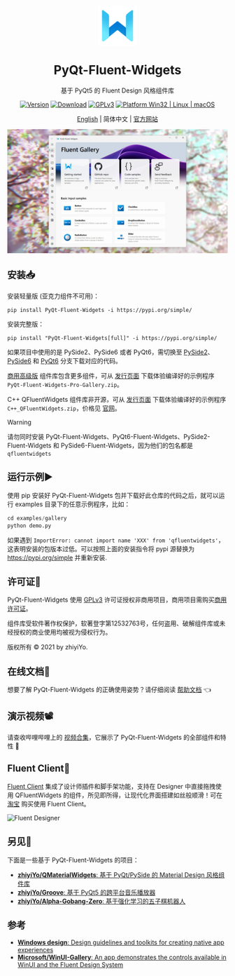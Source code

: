 <p align="center">
  <img width="18%" align="center" src="https://raw.githubusercontent.com/zhiyiYo/PyQt-Fluent-Widgets/master/docs/source/_static/logo.png" alt="logo">
</p>
  <h1 align="center">
  PyQt-Fluent-Widgets
</h1>
<p align="center">
  基于 PyQt5 的 Fluent Design 风格组件库
</p>


<div align="center">

[![Version](https://img.shields.io/pypi/v/pyqt-fluent-widgets?color=%2334D058&label=Version)](https://pypi.org/project/PyQt-Fluent-Widgets)
[![Download](https://static.pepy.tech/personalized-badge/pyqt-fluent-widgets?period=total&units=international_system&left_color=grey&right_color=brightgreen&left_text=Downloads)]()
[![GPLv3](https://img.shields.io/badge/License-GPLv3-blue?color=#4ec820)](LICENSE)
[![Platform Win32 | Linux | macOS](https://img.shields.io/badge/Platform-Win32%20|%20Linux%20|%20macOS-blue?color=#4ec820)]()

</div>

<p align="center">
<a href="../README.md">English</a> | 简体中文 | <a href="https://qfluentwidgets.com/">官方网站</a>
</p>

![Interface](https://raw.githubusercontent.com/zhiyiYo/PyQt-Fluent-Widgets/master/docs/source/_static/Interface.jpg)


## 安装📥
安装轻量版 (亚克力组件不可用)：
```shell
pip install PyQt-Fluent-Widgets -i https://pypi.org/simple/
```
安装完整版：
```shell
pip install "PyQt-Fluent-Widgets[full]" -i https://pypi.org/simple/
```

如果项目中使用的是 PySide2、PySide6 或者 PyQt6，需切换至 [PySide2](https://github.com/zhiyiYo/PyQt-Fluent-Widgets/tree/PySide2)、[PySide6](https://github.com/zhiyiYo/PyQt-Fluent-Widgets/tree/PySide6) 和 [PyQt6](https://github.com/zhiyiYo/PyQt-Fluent-Widgets/tree/PyQt6) 分支下载对应的代码。

[商用高级版](https://qfluentwidgets.com/zh/pages/pro) 组件库包含更多组件，可从 [发行页面](https://github.com/zhiyiYo/PyQt-Fluent-Widgets/releases) 下载体验编译好的示例程序 `PyQt-Fluent-Widgets-Pro-Gallery.zip`。

C++ QFluentWidgets 组件库非开源，可从 [发行页面](https://github.com/zhiyiYo/PyQt-Fluent-Widgets/releases) 下载体验编译好的示例程序 `C++_QFluentWidgets.zip`，价格见 [官网](https://qfluentwidgets.com/zh/price)。

> [!Warning]
> 请勿同时安装 PyQt-Fluent-Widgets、PyQt6-Fluent-Widgets、PySide2-Fluent-Widgets 和 PySide6-Fluent-Widgets，因为他们的包名都是 `qfluentwidgets`


## 运行示例▶️
使用 pip 安装好 PyQt-Fluent-Widgets 包并下载好此仓库的代码之后，就可以运行 examples 目录下的任意示例程序，比如：
```python
cd examples/gallery
python demo.py
```

如果遇到 `ImportError: cannot import name 'XXX' from 'qfluentwidgets'`，这表明安装的包版本过低。可以按照上面的安装指令将 pypi 源替换为 https://pypi.org/simple 并重新安装.


## 许可证📄
PyQt-Fluent-Widgets 使用 [GPLv3](./LICENSE) 许可证授权非商用项目，商用项目需购买[商用许可证](https://qfluentwidgets.com/zh/price)。

组件库受软件著作权保护，软著登字第12532763号，任何盗用、破解组件库或未经授权的商业使用均被视为侵权行为。

版权所有 © 2021 by zhiyiYo.

## 在线文档📕
想要了解 PyQt-Fluent-Widgets 的正确使用姿势？请仔细阅读 [帮助文档](https://qfluentwidgets.com/zh/) 👈


## 演示视频📽️
请查收哔哩哔哩上的 [视频合集](https://www.bilibili.com/video/BV12c411L73q)，它展示了 PyQt-Fluent-Widgets 的全部组件和特性 🎉


## Fluent Client🚩
[Fluent Client](https://www.bilibili.com/video/BV1dS421K7Md) 集成了设计师插件和脚手架功能，支持在 Designer 中直接拖拽使用 QFluentWidgets 的组件，所见即所得，让现代化界面搭建如丝般顺滑！可在 [淘宝](https://item.taobao.com/item.htm?ft=t&id=767961666600) 购买使用 Fluent Client。

![Fluent Designer](https://img.fastmirror.net/s/2024/02/18/65d22363d4a73.jpg)


## 另见👀
下面是一些基于 PyQt-Fluent-Widgets 的项目：
* [**zhiyiYo/QMaterialWidgets**: 基于 PyQt/PySide 的 Material Design 风格组件库](https://qmaterialwidgets.vercel.app/zh/)
* [**zhiyiYo/Groove**: 基于 PyQt5 的跨平台音乐播放器](https://github.com/zhiyiYo/Groove)
* [**zhiyiYo/Alpha-Gobang-Zero**: 基于强化学习的五子棋机器人](https://github.com/zhiyiYo/Alpha-Gobang-Zero)

## 参考
* [**Windows design**: Design guidelines and toolkits for creating native app experiences](https://learn.microsoft.com/zh-cn/windows/apps/design/)
* [**Microsoft/WinUI-Gallery**: An app demonstrates the controls available in WinUI and the Fluent Design System](https://github.com/microsoft/WinUI-Gallery)
